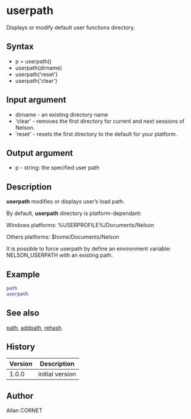 # userpath

Displays or modify default user functions directory.

## Syntax

- p = userpath()
- userpath(dirname)
- userpath('reset')
- userpath('clear')

## Input argument

- dirname - an existing directory name
- 'clear' - removes the first directory for current and next sessions of Nelson.
- 'reset' - resets the first directory to the default for your platform.

## Output argument

- p - string: the specified user path

## Description

  <p><b>userpath</b> modifies or displays user’s load path.</p>
  <p>By default, <b>userpath</b> directory is platform-dependant:</p>
  <p>Windows platforms: %USERPROFILE%/Documents/Nelson</p>
  <p>Others platforms: $home/Documents/Nelson</p>
  <p>It is possible to force userpath by define an environment variable: NELSON_USERPATH with an existing path.</p>

## Example

```matlab
path
userpath
```

## See also

[path](path.md), [addpath](addpath.md), [rehash](rehash.md).

## History

| Version | Description     |
| ------- | --------------- |
| 1.0.0   | initial version |

## Author

Allan CORNET
